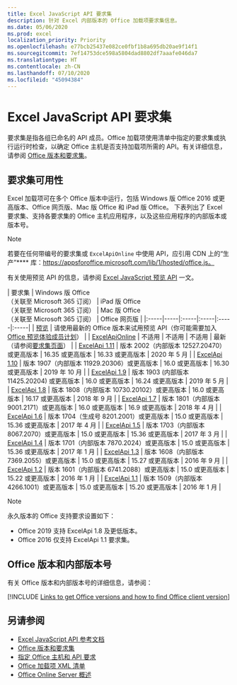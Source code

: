 ```yaml
---
title: Excel JavaScript API 要求集
description: 针对 Excel 内部版本的 Office 加载项要求集信息。
ms.date: 05/06/2020
ms.prod: excel
localization_priority: Priority
ms.openlocfilehash: e77bcb25437e082ce0fbf1b8a695db20ae9f14f1
ms.sourcegitcommit: 7ef14753dce598a5804dad8802df7aaafe046da7
ms.translationtype: HT
ms.contentlocale: zh-CN
ms.lasthandoff: 07/10/2020
ms.locfileid: "45094384"
---
```

# <a name="excel-javascript-api-requirement-sets"></a>Excel JavaScript API 要求集

要求集是指各组已命名的 API 成员。Office 加载项使用清单中指定的要求集或执行运行时检查，以确定 Office 主机是否支持加载项所需的 API。有关详细信息，请参阅 [Office 版本和要求集](../../develop/office-versions-and-requirement-sets.md)。

## <a name="requirement-set-availability"></a>要求集可用性

Excel 加载项可在多个 Office 版本中运行，包括 Windows 版 Office 2016 或更高版本、Office 网页版、Mac 版 Office 和 iPad 版 Office。 下表列出了 Excel 要求集、支持各要求集的 Office 主机应用程序，以及这些应用程序的内部版本或版本号。

> [!NOTE]
> 若要在任何带编号的要求集或 `ExcelApiOnline` 中使用 API，应引用 CDN 上的“生产”**** 库：https://appsforoffice.microsoft.com/lib/1/hosted/office.js。
>
> 有关使用预览 API 的信息，请参阅 [Excel JavaScript 预览 API](excel-preview-apis.md) 一文。

|  要求集  |  Windows 版 Office<br>（关联至 Microsoft 365 订阅）  |  iPad 版 Office<br>（关联至 Microsoft 365 订阅）  |  Mac 版 Office<br>（关联至 Microsoft 365 订阅）  | Office 网页版 |
|:-----|-----|:-----|:-----|:-----|:-----|
| [预览](excel-preview-apis.md)  | 请使用最新的 Office 版本来试用预览 API（你可能需要加入 [Office 预览体验成员计划](https://insider.office.com)） |
| [ExcelApiOnline](excel-api-online-requirement-set.md) | 不适用 | 不适用 | 不适用 | 最新（请参阅[要求集页面](./excel-api-online-requirement-set.md)） |
| [ExcelApi 1.11](excel-api-1-11-requirement-set.md) | 版本 2002（内部版本 12527.20470）或更高版本 | 16.35 或更高版本 | 16.33 或更高版本 | 2020 年 5 月 |
| [ExcelApi 1.10](excel-api-1-10-requirement-set.md) | 版本 1907（内部版本 11929.20306）或更高版本 | 16.0 或更高版本 | 16.30 或更高版本 | 2019 年 10 月 |
| [ExcelApi 1.9](excel-api-1-9-requirement-set.md)  | 版本 1903 (内部版本 11425.20204) 或更高版本 | 16.0 或更高版本 | 16.24 或更高版本 | 2019 年 5 月 |
| [ExcelApi 1.8](excel-api-1-8-requirement-set.md)  | 版本 1808（内部版本 10730.20102）或更高版本 | 16.0 或更高版本 | 16.17 或更高版本 | 2018 年 9 月 |
| [ExcelApi 1.7](excel-api-1-7-requirement-set.md)  | 版本 1801（内部版本 9001.2171）或更高版本   | 16.0 或更高版本  | 16.9 或更高版本  | 2018 年 4 月 |
| [ExcelApi 1.6](excel-api-1-6-requirement-set.md)  | 版本 1704（生成号 8201.2001）或更高版本   | 15.0 或更高版本  | 15.36 或更高版本 | 2017 年 4 月 |
| [ExcelApi 1.5](excel-api-1-5-requirement-set.md)  | 版本 1703（内部版本 8067.2070）或更高版本   | 15.0 或更高版本  | 15.36 或更高版本 | 2017 年 3 月 |
| [ExcelApi 1.4](excel-api-1-4-requirement-set.md)  | 版本 1701（内部版本 7870.2024）或更高版本   | 15.0 或更高版本  | 15.36 或更高版本 | 2017 年 1 月 |
| [ExcelApi 1.3](excel-api-1-3-requirement-set.md)  | 版本 1608（内部版本 7369.2055）或更高版本   | 15.0 或更高版本 | 15.27 或更高版本 | 2016 年 9 月 |
| [ExcelApi 1.2](excel-api-1-2-requirement-set.md)  | 版本 1601（内部版本 6741.2088）或更高版本   | 15.0 或更高版本 | 15.22 或更高版本 | 2016 年 1 月 |
| [ExcelApi 1.1](excel-api-1-1-requirement-set.md)  | 版本 1509（内部版本 4266.1001）或更高版本   | 15.0 或更高版本 | 15.20 或更高版本 | 2016 年 1 月 |

> [!NOTE]
> 永久版本的 Office 支持要求设置如下：
>
> - Office 2019 支持 ExcelApi 1.8 及更低版本。
> - Office 2016 仅支持 ExcelApi 1.1 要求集。

## <a name="office-versions-and-build-numbers"></a>Office 版本和内部版本号

有关 Office 版本和内部版本号的详细信息，请参阅：

[!INCLUDE [Links to get Office versions and how to find Office client version](../../includes/links-get-office-versions-builds.md)]

## <a name="see-also"></a>另请参阅

- [Excel JavaScript API 参考文档](/javascript/api/excel)
- [Office 版本和要求集](../../develop/office-versions-and-requirement-sets.md)
- [指定 Office 主机和 API 要求](../../develop/specify-office-hosts-and-api-requirements.md)
- [Office 加载项 XML 清单](../../develop/add-in-manifests.md)
- [Office Online Server 概述](/officeonlineserver/office-online-server-overview)
